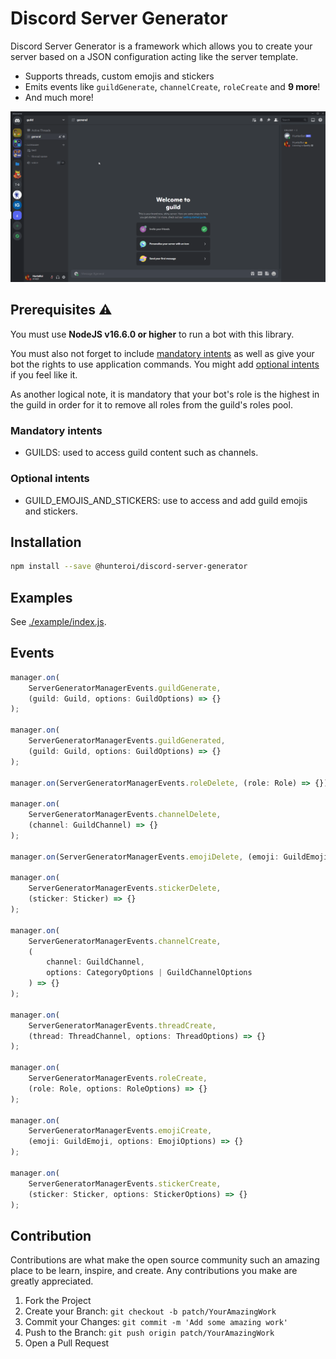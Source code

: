 # Discord Server Generator

Discord Server Generator is a framework which allows you to create your server based on a JSON configuration acting like the server template.

-   Supports threads, custom emojis and stickers
-   Emits events like `guildGenerate`, `channelCreate`, `roleCreate` and **9 more**!
-   And much more!

![IMAGE](assets/example.gif)

## Prerequisites ⚠️

You must use **NodeJS v16.6.0 or higher** to run a bot with this library.

You must also not forget to include [mandatory intents](#mandatory-intents) as well as give your bot the rights to use application commands. You might add [optional intents](#optional-intents) if you feel like it.

As another logical note, it is mandatory that your bot's role is the highest in the guild in order for it to remove all roles from the guild's roles pool.

### Mandatory intents

-   GUILDS: used to access guild content such as channels.

### Optional intents

-   GUILD_EMOJIS_AND_STICKERS: use to access and add guild emojis and stickers.

## Installation

```sh
npm install --save @hunteroi/discord-server-generator
```

## Examples

See [./example/index.js](example/index.js).

## Events

```ts
manager.on(
	ServerGeneratorManagerEvents.guildGenerate,
	(guild: Guild, options: GuildOptions) => {}
);

manager.on(
	ServerGeneratorManagerEvents.guildGenerated,
	(guild: Guild, options: GuildOptions) => {}
);

manager.on(ServerGeneratorManagerEvents.roleDelete, (role: Role) => {});

manager.on(
	ServerGeneratorManagerEvents.channelDelete,
	(channel: GuildChannel) => {}
);

manager.on(ServerGeneratorManagerEvents.emojiDelete, (emoji: GuildEmoji) => {});

manager.on(
	ServerGeneratorManagerEvents.stickerDelete,
	(sticker: Sticker) => {}
);

manager.on(
	ServerGeneratorManagerEvents.channelCreate,
	(
		channel: GuildChannel,
		options: CategoryOptions | GuildChannelOptions
	) => {}
);

manager.on(
	ServerGeneratorManagerEvents.threadCreate,
	(thread: ThreadChannel, options: ThreadOptions) => {}
);

manager.on(
	ServerGeneratorManagerEvents.roleCreate,
	(role: Role, options: RoleOptions) => {}
);

manager.on(
	ServerGeneratorManagerEvents.emojiCreate,
	(emoji: GuildEmoji, options: EmojiOptions) => {}
);

manager.on(
	ServerGeneratorManagerEvents.stickerCreate,
	(sticker: Sticker, options: StickerOptions) => {}
);
```

## Contribution

Contributions are what make the open source community such an amazing place to be learn, inspire, and create. Any contributions you make are greatly appreciated.

1. Fork the Project
2. Create your Branch: `git checkout -b patch/YourAmazingWork`
3. Commit your Changes: `git commit -m 'Add some amazing work'`
4. Push to the Branch: `git push origin patch/YourAmazingWork`
5. Open a Pull Request
